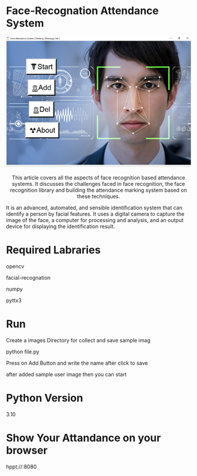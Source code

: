 
# Face-Recognation Attendance System
<p align="center">
<img src="https://github.com/rootuserdj/Face-recognition/blob/master/Screenshot.png" ><br>
<br>This article covers all the aspects of face recognition based attendance systems. It discusses the challenges faced in face recognition, the face recognition library and building the attendance marking system based on these techniques.</p>


It is an advanced, automated, and sensible identification system that can identify a person by facial features. It uses a digital camera to capture the image of the face, a computer for processing and analysis, and an output device for displaying the identification result.


# Required Labraries

 opencv


 facial-recognation


 numpy


 pyttx3
 

# Run
  Create a images Directory for collect and save sample imag


 python file.py


 Press on Add Button and write the name after click to save 



 after added sample user image then you can start 

 # Python Version 

   3.10


# Show Your Attandance on your browser


   hppt://<yourip>:8080
 


